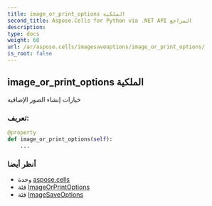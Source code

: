 ```yaml
---
title: image_or_print_options الملكية
second_title: Aspose.Cells for Python via .NET API المراجع
description:
type: docs
weight: 60
url: /ar/aspose.cells/imagesaveoptions/image_or_print_options/
is_root: false
---
```

##  image_or_print_options الملكية

خيارات إنشاء الصور الإضافية
###  تعريف:
```python
@property
def image_or_print_options(self):
    ...
```

###  أنظر أيضا
* وحدة [aspose.cells](../../)
* فئة [ImageOrPrintOptions](/cells/python-net/ar/aspose.cells.rendering/imageorprintoptions)
* فئة [ImageSaveOptions](/cells/python-net/ar/aspose.cells/imagesaveoptions)
